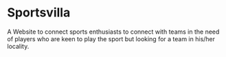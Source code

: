 # Sportsvilla
A Website to connect sports enthusiasts to connect with teams in the need of players who are keen to play the sport but looking for a team in his/her locality.
